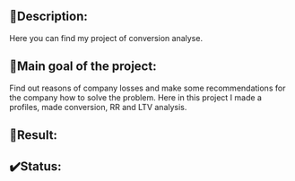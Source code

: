 ## 📜Description:
Here you can find my project of conversion analyse.
## 📌Main goal of the project:
Find out reasons of company losses and make some recommendations for the company how to solve the problem. Here in this project I made a profiles, made conversion, RR and LTV analysis.
## 💬Result:

## ✔️Status:
